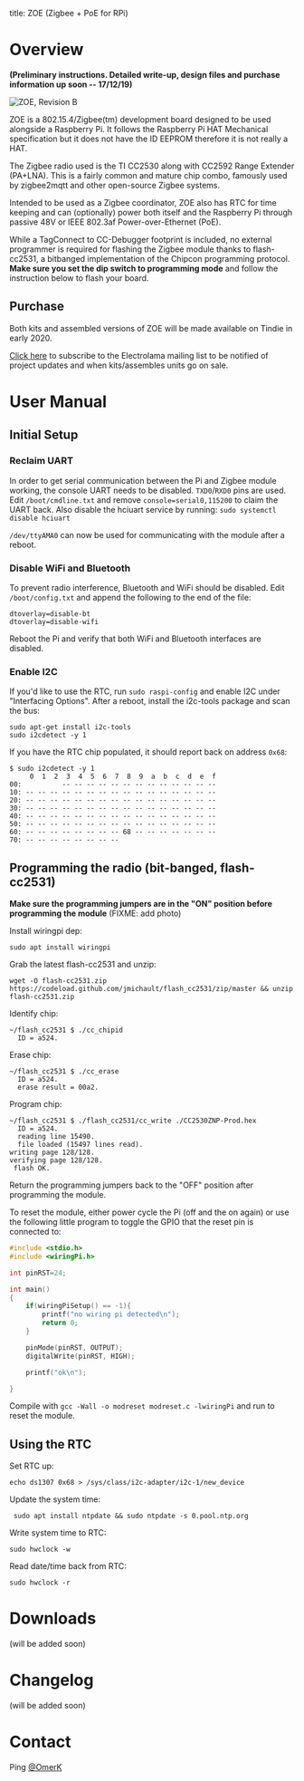title: ZOE (Zigbee + PoE for RPi)

# Overview

**(Preliminary instructions. Detailed write-up, design files and purchase information up soon -- 17/12/19)**

![ZOE, Revision B](/_assets/zoe.jpg)

ZOE is a 802.15.4/Zigbee(tm) development board designed to be used alongside a Raspberry Pi. It follows the Raspberry Pi HAT Mechanical specification but it does not have the ID EEPROM therefore it is not really a HAT.

The Zigbee radio used is the TI CC2530 along with CC2592 Range Extender (PA+LNA). This is a fairly common and mature chip combo, famously used by zigbee2mqtt and other open-source Zigbee systems.

Intended to be used as a Zigbee coordinator, ZOE also has RTC for time keeping and can (optionally) power both itself and the Raspberry Pi through passive 48V or IEEE 802.3af Power-over-Ethernet (PoE).

While a TagConnect to CC-Debugger footprint is included, no external programmer is required for flashing the Zigbee module thanks to flash-cc2531, a bitbanged implementation of the Chipcon programming protocol. **Make sure you set the dip switch to programming mode** and follow the instruction below to flash your board.


## Purchase 

Both kits and assembled versions of ZOE will be made available on Tindie in early 2020. 

[Click here](https://mailchi.mp/1746be86dd81/electrolama) to subscribe to the Electrolama mailing list to be notified of project updates and when kits/assembles units go on sale.


# User Manual

## Initial Setup

### Reclaim UART

In order to get serial communication between the Pi and Zigbee module working, the console UART needs to be disabled. `TXD0`/`RXD0` pins are used. Edit `/boot/cmdline.txt` and remove `console=serial0,115200` to claim the UART back. Also disable the hciuart service by running: `sudo systemctl disable hciuart`

`/dev/ttyAMA0` can now be used for communicating with the module after a reboot.

### Disable WiFi and Bluetooth

To prevent radio interference, Bluetooth and WiFi should be disabled. Edit `/boot/config.txt` and append the following to the end of the file:

```
dtoverlay=disable-bt
dtoverlay=disable-wifi
```

Reboot the Pi and verify that both WiFi and Bluetooth interfaces are disabled.

### Enable I2C

If you'd like to use the RTC, run `sudo raspi-config` and enable I2C under "Interfacing Options". After a reboot, install the i2c-tools package and scan the bus:

```
sudo apt-get install i2c-tools
sudo i2cdetect -y 1
```

If you have the RTC chip populated, it should report back on address `0x68`:

```
$ sudo i2cdetect -y 1
     0  1  2  3  4  5  6  7  8  9  a  b  c  d  e  f
00:          -- -- -- -- -- -- -- -- -- -- -- -- --
10: -- -- -- -- -- -- -- -- -- -- -- -- -- -- -- --
20: -- -- -- -- -- -- -- -- -- -- -- -- -- -- -- --
30: -- -- -- -- -- -- -- -- -- -- -- -- -- -- -- --
40: -- -- -- -- -- -- -- -- -- -- -- -- -- -- -- --
50: -- -- -- -- -- -- -- -- -- -- -- -- -- -- -- --
60: -- -- -- -- -- -- -- -- 68 -- -- -- -- -- -- --
70: -- -- -- -- -- -- -- --
```


## Programming the radio (bit-banged, flash-cc2531)

**Make sure the programming jumpers are in the "ON" position before programming the module** (FIXME: add photo)

Install wiringpi dep:

`sudo apt install wiringpi`

Grab the latest flash-cc2531 and unzip:

`wget -O flash-cc2531.zip https://codeload.github.com/jmichault/flash_cc2531/zip/master && unzip flash-cc2531.zip`

Identify chip:
```
~/flash_cc2531 $ ./cc_chipid
  ID = a524.
```

Erase chip:
```
~/flash_cc2531 $ ./cc_erase
  ID = a524.
  erase result = 00a2.
```

Program chip:
```
~/flash_cc2531 $ ./flash_cc2531/cc_write ./CC2530ZNP-Prod.hex
  ID = a524.
  reading line 15490.
  file loaded (15497 lines read).
writing page 128/128.
verifying page 128/128.
 flash OK.
```

Return the programming jumpers back to the "OFF" position after programming the module.

To reset the module, either power cycle the Pi (off and the on again) or use the following little program to toggle the GPIO that the reset pin is connected to:

``` c
#include <stdio.h>
#include <wiringPi.h>

int pinRST=24;

int main()
{
    if(wiringPiSetup() == -1){
        printf("no wiring pi detected\n");
        return 0;
    }

    pinMode(pinRST, OUTPUT);
    digitalWrite(pinRST, HIGH);

    printf("ok\n");

}
```

Compile with `gcc -Wall -o modreset modreset.c -lwiringPi` and run to reset the module.


## Using the RTC

Set RTC up:

`echo ds1307 0x68 > /sys/class/i2c-adapter/i2c-1/new_device`

Update the system time:

` sudo apt install ntpdate && sudo ntpdate -s 0.pool.ntp.org`

Write system time to RTC:

`sudo hwclock -w`

Read date/time back from RTC:

`sudo hwclock -r`


# Downloads

(will be added soon)


# Changelog

(will be added soon)

# Contact 

Ping <a href="https://twitter.com/omerk">@OmerK</a>
